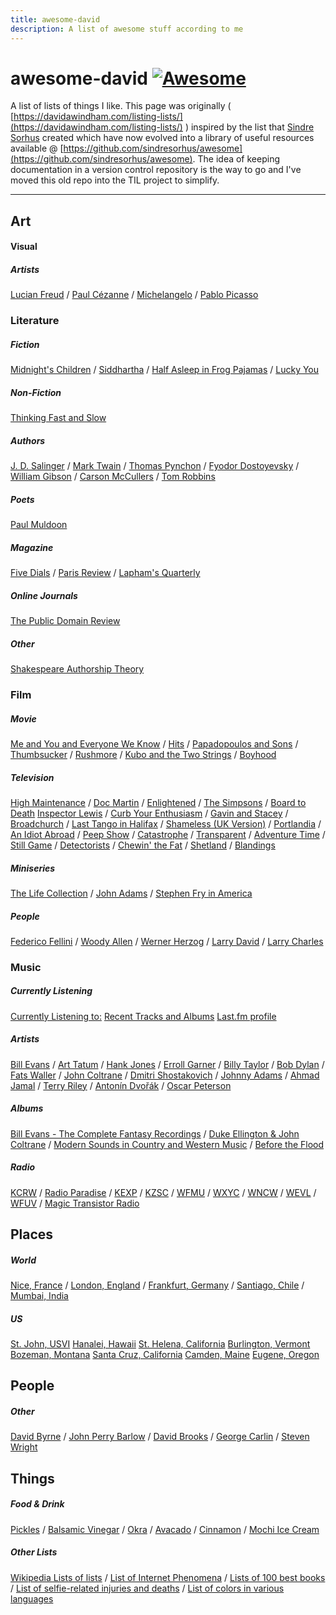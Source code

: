 ```yaml
---
title: awesome-david
description: A list of awesome stuff according to me
---
```


# awesome-david [![Awesome](https://cdn.rawgit.com/sindresorhus/awesome/d7305f38d29fed78fa85652e3a63e154dd8e8829/media/badge.svg)](https://github.com/sindresorhus/awesome) 

A list of lists of things I like. This page was originally ( [https://davidawindham.com/listing-lists/](https://davidawindham.com/listing-lists/) ) inspired by the list that [Sindre Sorhus](https://sindresorhus.com/) created which have now evolved into a library of useful resources available @ [https://github.com/sindresorhus/awesome](https://github.com/sindresorhus/awesome). The idea of keeping documentation in a version control repository is the way to go and I've moved this old repo into the TIL project to simplify.

---

## Art

#### Visual
##### Artists

[Lucian Freud](https://en.wikipedia.org/wiki/Lucian_Freud) /
[Paul Cézanne](https://en.wikipedia.org/wiki/Paul_C%C3%A9zanne) /
[Michelangelo](https://en.wikipedia.org/wiki/Michelangelo) /
[Pablo Picasso](https://en.wikipedia.org/wiki/Pablo_Picasso)  

### Literature

##### Fiction

[Midnight's Children](https://en.wikipedia.org/wiki/Midnight%27s_Children) /
[Siddhartha](<https://en.wikipedia.org/wiki/Siddhartha_(novel)>) /
[Half Asleep in Frog Pajamas](https://en.wikipedia.org/wiki/Half_Asleep_in_Frog_Pajamas) /
[Lucky You](<https://en.wikipedia.org/wiki/Lucky_You_(novel)>)
##### Non-Fiction

[Thinking Fast and Slow](https://en.wikipedia.org/wiki/Thinking,_Fast_and_Slow)
##### Authors

[J. D. Salinger](https://en.wikipedia.org/wiki/J._D._Salinger) /
[Mark Twain](https://en.wikipedia.org/wiki/Mark_Twain) /
[Thomas Pynchon](https://en.wikipedia.org/wiki/Thomas_Pynchon) /
[Fyodor Dostoyevsky](https://en.wikipedia.org/wiki/Fyodor_Dostoyevsky) /
[William Gibson](https://en.wikipedia.org/wiki/William_Gibson) /
[Carson McCullers](https://en.wikipedia.org/wiki/Carson_McCullers) /
[Tom Robbins](https://en.wikipedia.org/wiki/Tom_Robbins)
##### Poets

[Paul Muldoon](https://en.wikipedia.org/wiki/Paul_Muldoon)
##### Magazine

[Five Dials](https://en.wikipedia.org/wiki/Five_Dials) /
[Paris Review](https://en.wikipedia.org/wiki/The_Paris_Review) /
[Lapham's Quarterly](https://en.wikipedia.org/wiki/Lapham%27s_Quarterly)

##### Online Journals

[The Public Domain Review](http://publicdomainreview.org/)
##### Other

[Shakespeare Authorship Theory](https://en.wikipedia.org/wiki/Shakespeare_authorship_question)


### Film

##### Movie

[Me and You and Everyone We Know](https://en.wikipedia.org/wiki/Me_and_You_and_Everyone_We_Know) /
[Hits](<https://en.wikipedia.org/wiki/Hits_(film)>) /
[Papadopoulos and Sons](https://en.wikipedia.org/wiki/Papadopoulos_%26_Sons) /
[Thumbsucker](<https://en.wikipedia.org/wiki/Thumbsucker_(film)>) /
[Rushmore](<https://en.wikipedia.org/wiki/Rushmore_(film)>) /
[Kubo and the Two Strings](https://en.wikipedia.org/wiki/Kubo_and_the_Two_Strings) /
[Boyhood](https://en.wikipedia.org/wiki/Boyhood_(film)>)


##### Television
[High Maintenance](https://en.wikipedia.org/wiki/High_Maintenance) /
[Doc Martin](https://en.wikipedia.org/wiki/Doc_Martin) /
[Enlightened](https://en.wikipedia.org/wiki/Enlightened_%28TV_series%29) /
[The Simpsons](https://en.wikipedia.org/wiki/The_Simpsons) /
[Board to Death](https://en.wikipedia.org/wiki/Bored_to_Death)
[Inspector Lewis](<https://en.wikipedia.org/wiki/Lewis_(TV_series)>) /
[Curb Your Enthusiasm](https://en.wikipedia.org/wiki/Curb_Your_Enthusiasm) /
[Gavin and Stacey](https://en.wikipedia.org/wiki/Gavin_%26_Stacey) /
[Broadchurch](https://en.wikipedia.org/wiki/Broadchurch) /
[Last Tango in Halifax](https://en.wikipedia.org/wiki/Last_Tango_in_Halifax) /
[Shameless (UK Version)](<https://en.wikipedia.org/wiki/Shameless_(UK_TV_series)>) /
[Portlandia](<https://en.wikipedia.org/wiki/Portlandia_(TV_series)>) /
[An Idiot Abroad](https://en.wikipedia.org/wiki/An_Idiot_Abroad) /
[Peep Show](<https://en.wikipedia.org/wiki/Peep_Show_(TV_series)>) /
[Catastrophe](<https://en.wikipedia.org/wiki/Catastrophe_(2015_TV_series)>) /
[Transparent](https://en.wikipedia.org/wiki/Transparent_%28TV_series%29) /
[Adventure Time](https://en.wikipedia.org/wiki/Adventure_Time) /
[Still Game](https://en.wikipedia.org/wiki/Still_Game) /
[Detectorists](https://en.wikipedia.org/wiki/Detectorists) /
[Chewin' the Fat](https://en.wikipedia.org/wiki/Chewin%27_the_Fat) /
[Shetland](https://en.wikipedia.org/wiki/Shetland_(TV_series)) /
[Blandings](https://en.wikipedia.org/wiki/Blandings_(TV_series))


##### Miniseries
[The Life Collection](https://en.wikipedia.org/wiki/The_Life_Collection) /
[John Adams](<https://en.wikipedia.org/wiki/John_Adams_(miniseries)>) /
[Stephen Fry in America](https://en.wikipedia.org/wiki/Stephen_Fry_in_America)


##### People
[Federico Fellini](https://en.wikipedia.org/wiki/Federico_Fellini) /
[Woody Allen](https://en.wikipedia.org/wiki/Woody_Allen) /
[Werner Herzog](https://en.wikipedia.org/wiki/Werner_Herzog) /
[Larry David](https://en.wikipedia.org/wiki/Larry_David) /
[Larry Charles](https://en.wikipedia.org/wiki/Larry_Charles)

### Music
##### Currently Listening

[Currently Listening to:](https://davidawindham.com/studio/music)
[Recent Tracks and Albums](https://davidawindham.com/studio/music)
[Last.fm profile](http://www.last.fm/user/windhamdavid)

##### Artists

[Bill Evans](https://en.wikipedia.org/wiki/Bill_Evans) /
[Art Tatum](https://en.wikipedia.org/wiki/Art_Tatum) /
[Hank Jones](https://en.wikipedia.org/wiki/Hank_Jones) /
[Erroll Garner](https://en.wikipedia.org/wiki/Erroll_Garner) /
[Billy Taylor](https://en.wikipedia.org/wiki/Billy_Taylor) /
[Bob Dylan](https://en.wikipedia.org/wiki/Bob_Dylan) /
[Fats Waller](https://en.wikipedia.org/wiki/Fats_Waller) /
[John Coltrane](https://en.wikipedia.org/wiki/John_Coltrane) /
[Dmitri Shostakovich](https://en.wikipedia.org/wiki/Anton%C3%ADn_Dvo%C5%99%C3%A1k) /
[Johnny Adams](https://en.wikipedia.org/wiki/Johnny_Adams) /
[Ahmad Jamal](https://en.wikipedia.org/wiki/Ahmad_Jamal) /
[Terry Riley](https://en.wikipedia.org/wiki/Terry_Riley) /
[Antonín Dvořák](https://en.wikipedia.org/wiki/Anton%C3%ADn_Dvo%C5%99%C3%A1k) /
[Oscar Peterson](https://en.wikipedia.org/wiki/Oscar_Peterson)

##### Albums

[Bill Evans - The Complete Fantasy Recordings](https://en.wikipedia.org/wiki/Bill_Evans_discography) /
[Duke Ellington & John Coltrane](https://en.wikipedia.org/wiki/Duke_Ellington_%26_John_Coltrane) /
[Modern Sounds in Country and Western Music](https://en.wikipedia.org/wiki/Modern_Sounds_in_Country_and_Western_Music) /
[Before the Flood](https://en.wikipedia.org/wiki/Before_the_Flood_(album))
##### Radio

[KCRW](https://en.wikipedia.org/wiki/KCRW) /
[Radio Paradise](https://en.wikipedia.org/wiki/Radio_Paradise) /
[KEXP](https://en.wikipedia.org/wiki/KEXP-FM) /
[KZSC](https://en.wikipedia.org/wiki/KZSC) /
[WFMU](https://en.wikipedia.org/wiki/WFMU) /
[WXYC](https://en.wikipedia.org/wiki/WXYC) /
[WNCW](https://en.wikipedia.org/wiki/WNCW) /
[WEVL](https://en.wikipedia.org/wiki/WEVL) /
[WFUV](https://en.wikipedia.org/wiki/WFUV) /
[Magic Transistor Radio](http://www.magictransistor.com/radio)

## Places

##### World

[Nice, France](https://en.wikipedia.org/wiki/London) /
[London, England](https://en.wikipedia.org/wiki/London) /
[Frankfurt, Germany](https://en.wikipedia.org/wiki/Frankfurt) /
[Santiago, Chile](https://en.wikipedia.org/wiki/Santiago) /
[Mumbai, India](https://en.wikipedia.org/wiki/Mumbai)
##### US

[St. John, USVI](https://en.wikipedia.org/wiki/Saint_John,_U.S._Virgin_Islands)
[Hanalei, Hawaii](https://en.wikipedia.org/wiki/Hanalei,_Hawaii)
[St. Helena, California](https://en.wikipedia.org/wiki/St._Helena,_California)
[Burlington, Vermont](https://en.wikipedia.org/wiki/Burlington,_Vermont)
[Bozeman, Montana](https://en.wikipedia.org/wiki/Bozeman,_Montana)
[Santa Cruz, California](https://en.wikipedia.org/wiki/Santa_Cruz,_California)
[Camden, Maine](https://en.wikipedia.org/wiki/Camden,_Maine)
[Eugene, Oregon](https://en.wikipedia.org/wiki/Eugene,_Oregon)

## People

##### Other

[David Byrne](https://en.wikipedia.org/wiki/David_Byrne) /
[John Perry Barlow](https://en.wikipedia.org/wiki/John_Perry_Barlow) /
[David Brooks](<https://en.wikipedia.org/wiki/David_Brooks_(journalist)>) /
[George Carlin](https://en.wikipedia.org/wiki/George_Carlin) /
[Steven Wright](https://en.wikipedia.org/wiki/Steven_Wright)


## Things

##### Food & Drink
[Pickles](https://en.wikipedia.org/wiki/Pickled_cucumber) /
[Balsamic Vinegar](https://en.wikipedia.org/wiki/Traditional_Balsamic_Vinegar) /
[Okra](https://en.wikipedia.org/wiki/Okra) /
[Avacado](https://en.wikipedia.org/wiki/Avocado) /
[Cinnamon](https://en.wikipedia.org/wiki/Cinnamon) /
[Mochi Ice Cream](https://en.wikipedia.org/wiki/Mochi_ice_cream)


##### Other Lists
[Wikipedia Lists of lists](https://en.wikipedia.org/wiki/Category:Lists_of_lists) /
[List of Internet Phenomena](https://en.wikipedia.org/wiki/List_of_Internet_phenomena) /
[Lists of 100 best books](https://en.wikipedia.org/wiki/Lists_of_100_best_books) /
[List of selfie-related injuries and deaths](https://en.wikipedia.org/wiki/List_of_Internet_phenomena) /
[List of colors in various languages](https://en.wikipedia.org/wiki/List_of_colors_in_various_languages)